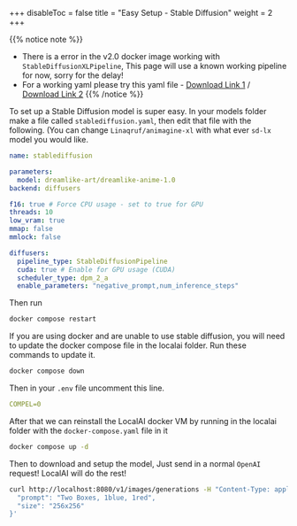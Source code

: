 +++
disableToc = false
title = "Easy Setup - Stable Diffusion"
weight = 2
+++

{{% notice note %}}
- There is a error in the v2.0 docker image working with ``StableDiffusionXLPipeline``, This page will use a known working pipeline for now, sorry for the delay!
- For a working yaml please try this yaml file - [Download Link 1](https://tea-cup.midori-ai.xyz/download/167a0ade-2bc0-423b-929d-f44be9b3d3e5-stablediffusion.yaml) / [Download Link 2](https://github.com/lunamidori5/localai-lunademo/blob/main/models/stablediffusion.yaml)
{{% /notice %}}

To set up a Stable Diffusion model is super easy.
In your models folder make a file called ``stablediffusion.yaml``, then edit that file with the following. (You can change ``Linaqruf/animagine-xl`` with what ever ``sd-lx`` model you would like.
```yaml
name: stablediffusion

parameters:
  model: dreamlike-art/dreamlike-anime-1.0
backend: diffusers

f16: true # Force CPU usage - set to true for GPU
threads: 10
low_vram: true
mmap: false
mmlock: false

diffusers:
  pipeline_type: StableDiffusionPipeline
  cuda: true # Enable for GPU usage (CUDA)
  scheduler_type: dpm_2_a
  enable_parameters: "negative_prompt,num_inference_steps"
```
Then run 
```bash
docker compose restart
```

If you are using docker and are unable to use stable diffusion, you will need to update the docker compose file in the localai folder. Run these commands to update it.
```bash
docker compose down
```

Then in your ``.env`` file uncomment this line.
```yaml
COMPEL=0
```

After that we can reinstall the LocalAI docker VM by running in the localai folder with the ``docker-compose.yaml`` file in it
```bash
docker compose up -d
```

Then to download and setup the model, Just send in a normal ``OpenAI`` request! LocalAI will do the rest!
```bash
curl http://localhost:8080/v1/images/generations -H "Content-Type: application/json" -d '{
  "prompt": "Two Boxes, 1blue, 1red",
  "size": "256x256"
}'
```
